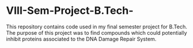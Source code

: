 # VIII-Sem-Project-B.Tech-
This repository contains code used in my final semester project for B.Tech.
The purpose of this project was to find compounds which could potentially inhibit proteins associated to the DNA Damage Repair System.
